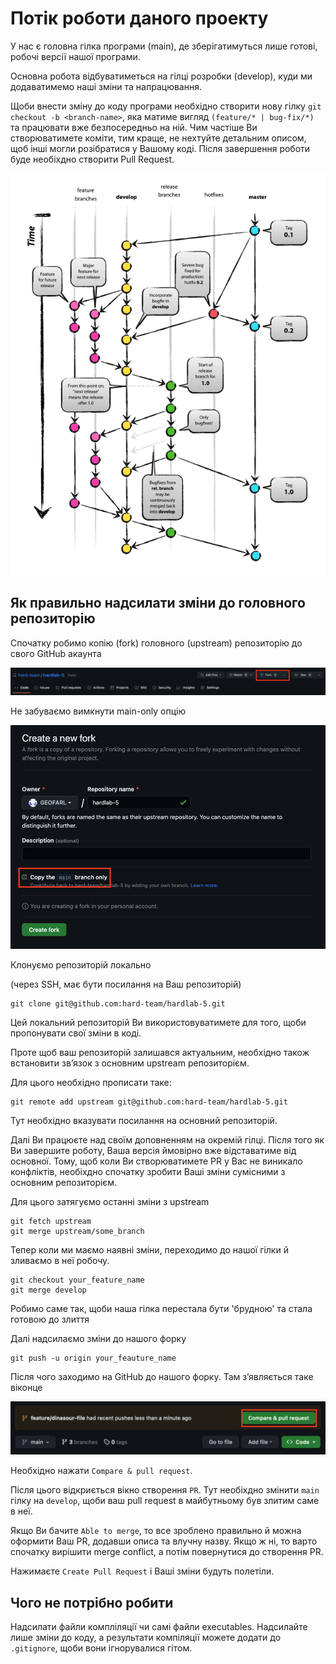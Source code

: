 # Потік роботи даного проекту

У нас є головна гілка програми (main), де зберігатимуться лише готові, робочі версії нашої програми.

Основна робота відбуватиметься на гілці розробки (develop), куди ми додаватимемо наші зміни та напрацювання.

Щоби внести зміну до коду програми необхідно створити нову гілку `git checkout -b <branch-name>`, яка матиме вигляд `(feature/* | bug-fix/*)` та працювати вже безпосередньо на ній. Чим частіше Ви створюватимете коміти, тим краще, не нехтуйте детальним описом, щоб інші могли розібратися у Вашому коді. Після завершення роботи буде необіхдно створити Pull Request.

![демонстрація](./imgs/workflow.png)

## Як правильно надсилати зміни до головного репозиторію

Спочатку робимо копію (fork) головного (upstream) репозиторію до свого GitHub акаунта

![fork repo](./imgs/fork.png)

Не забуваємо вимкнути main-only опцію

![main-only](./imgs/main-only.png)

Клонуємо репозиторій локально

(через SSH, має бути посилання на Ваш репозиторій)

```git
git clone git@github.com:hard-team/hardlab-5.git
```

Цей локальний репозиторій Ви використовуватимете для того, щоби пропонувати свої зміни в коді.

Проте щоб ваш репозиторій залишався актуальним, необхідно також встановити звʼязок з основним upstream репозиторієм.

Для цього необхідно прописати таке:

```
git remote add upstream git@github.com:hard-team/hardlab-5.git
```

Тут необхідно вказувати посилання на основний репозиторій.

Далі Ви працюєте над своїм доповненням на окремій гілці. Після того як Ви завершите роботу, Ваша версія ймовірно вже відставатиме від основної. Тому, щоб коли Ви створюватимете PR у Вас не виникало конфліктів, необіхдно спочатку зробити Ваші зміни сумісними з основним репозиторієм.

Для цього затягуємо останні зміни з upstream

```
git fetch upstream
git merge upstream/some_branch
```

Тепер коли ми маємо наявні зміни, переходимо до нашої гілки й зливаємо в неї робочу.

```
git checkout your_feature_name
git merge develop
```

Робимо саме так, щоби наша гілка перестала бути 'брудною' та стала готовою до злиття

Далі надсилаємо зміни до нашого форку

```
git push -u origin your_feauture_name
```

Після чого заходимо на GitHub до нашого форку. Там зʼявляється таке віконце

![PR-window](./imgs/createPR.png)

Необхідно нажати `Compare & pull request`.

Після цього відкриється вікно створення `PR`. Тут необіхдно змінити `main` гілку на `develop`, щоби ваш pull request в майбутньому був злитим саме в неї.

Якщо Ви бачите `Able to merge`, то все зроблено правильно й можна оформити Ваш PR, додавши описа та влучну назву. Якщо ж ні, то варто спочатку вирішити merge conflict, а потім повернутися до створення PR.

Нажимаєте `Create Pull Request` і Ваші зміни будуть полетіли.

## Чого не потрібно робити

Надсилати файли компліляції чи самі файли executables. Надсилайте лише зміни до коду, а результати компіляції можете додати до `.gitignore`, щоби вони ігнорувалися гітом.
